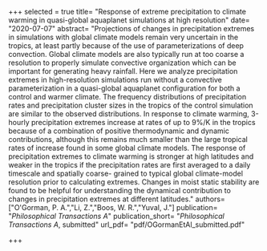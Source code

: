 +++
selected = true
title= "Response of extreme precipitation to climate warming in quasi-global aquaplanet simulations at high resolution"
date= "2020-07-07"
abstract= "Projections of changes in precipitation extremes in simulations with global climate models remain very uncertain in the tropics, at least partly because of the use of parameterizations of deep convection. Global climate models are also typically run at too coarse a resolution to properly simulate convective organization which can be important for generating heavy rainfall. Here we analyze precipitation extremes in high-resolution simulations run without a convective parameterization in a quasi-global aquaplanet configuration for both a control and warmer climate. The frequency distributions of precipitation rates and precipitation cluster sizes in the tropics of the control simulation are similar to the observed distributions. In response to climate warming, 3-hourly precipitation extremes increase at rates of up to 9%/K in the tropics because of a combination of positive thermodynamic and dynamic contributions, although this remains much smaller than the large tropical rates of increase found in some global climate models. The response of precipitation extremes to climate warming is stronger at high latitudes and weaker in the tropics if the precipitation rates are first averaged to a daily timescale and spatially coarse- grained to typical global climate-model resolution prior to calculating extremes. Changes in moist static stability are found to be helpful for understanding the dynamical contribution to changes in precipitation extremes at different latitudes."
authors= ["O'Gorman, P. A.","Li, Z.","Boos, W. R.","Yuval, J."]
publication= "*Philosophical Transactions A*"
publication_short= "*Philosophical Transactions A*, submitted"
url_pdf= "pdf/OGormanEtAl_submitted.pdf"

+++


